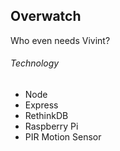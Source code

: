 ## Overwatch

Who even needs Vivint?


###### Technology

* Node
* Express
* RethinkDB
* Raspberry Pi
* PIR Motion Sensor
